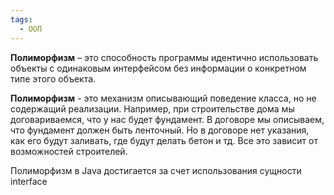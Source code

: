 ```yaml
---
tags:
  - ООП
---
```

**Полиморфизм** – это способность программы идентично использовать объекты с одинаковым интерфейсом без информации о конкретном типе этого объекта.



**Полиморфизм** - это механизм описывающий поведение класса, но не содержащий реализации. Например, при строительстве дома мы договариваемся, что у нас будет фундамент. В договоре мы описываем, что фундамент должен быть ленточный. Но в договоре нет указания, как его будут заливать, где будут делать бетон и тд. Все это зависит от возможностей строителей.

Полиморфизм в Java достигается за счет использования сущности interface

